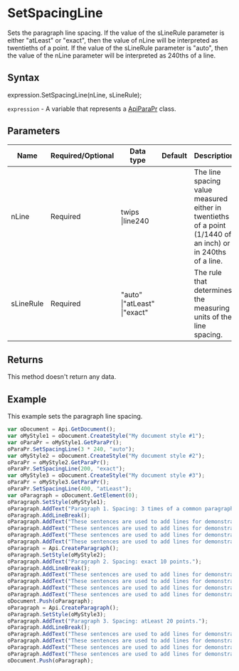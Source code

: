 # SetSpacingLine

Sets the paragraph line spacing. If the value of the sLineRule parameter is either "atLeast" or "exact", then the value of nLine will be interpreted as twentieths of a point. If the value of the sLineRule parameter is "auto", then the value of the nLine parameter will be interpreted as 240ths of a line.

## Syntax

expression.SetSpacingLine(nLine, sLineRule);

`expression` - A variable that represents a [ApiParaPr](../ApiParaPr.md) class.

## Parameters

| **Name** | **Required/Optional** | **Data type** | **Default** | **Description** |
| ------------- | ------------- | ------------- | ------------- | ------------- |
| nLine | Required | twips &#124;line240 |  | The line spacing value measured either in twentieths of a point (1/1440 of an inch) or in 240ths of a line. |
| sLineRule | Required | "auto" &#124;"atLeast" &#124;"exact" |  | The rule that determines the measuring units of the line spacing. |

## Returns

This method doesn't return any data.

## Example

This example sets the paragraph line spacing.

```javascript
var oDocument = Api.GetDocument();
var oMyStyle1 = oDocument.CreateStyle("My document style #1");
var oParaPr = oMyStyle1.GetParaPr();
oParaPr.SetSpacingLine(3 * 240, "auto");
var oMyStyle2 = oDocument.CreateStyle("My document style #2");
oParaPr = oMyStyle2.GetParaPr();
oParaPr.SetSpacingLine(200, "exact");
var oMyStyle3 = oDocument.CreateStyle("My document style #3");
oParaPr = oMyStyle3.GetParaPr();
oParaPr.SetSpacingLine(400, "atLeast");
var oParagraph = oDocument.GetElement(0);
oParagraph.SetStyle(oMyStyle1);
oParagraph.AddText("Paragraph 1. Spacing: 3 times of a common paragraph line spacing.");
oParagraph.AddLineBreak();
oParagraph.AddText("These sentences are used to add lines for demonstrative purposes. ");
oParagraph.AddText("These sentences are used to add lines for demonstrative purposes. ");
oParagraph.AddText("These sentences are used to add lines for demonstrative purposes. ");
oParagraph.AddText("These sentences are used to add lines for demonstrative purposes.");
oParagraph = Api.CreateParagraph();
oParagraph.SetStyle(oMyStyle2);
oParagraph.AddText("Paragraph 2. Spacing: exact 10 points.");
oParagraph.AddLineBreak();
oParagraph.AddText("These sentences are used to add lines for demonstrative purposes. ");
oParagraph.AddText("These sentences are used to add lines for demonstrative purposes. ");
oParagraph.AddText("These sentences are used to add lines for demonstrative purposes. ");
oParagraph.AddText("These sentences are used to add lines for demonstrative purposes.");
oDocument.Push(oParagraph);
oParagraph = Api.CreateParagraph();
oParagraph.SetStyle(oMyStyle3);
oParagraph.AddText("Paragraph 3. Spacing: atLeast 20 points.");
oParagraph.AddLineBreak();
oParagraph.AddText("These sentences are used to add lines for demonstrative purposes. ");
oParagraph.AddText("These sentences are used to add lines for demonstrative purposes. ");
oParagraph.AddText("These sentences are used to add lines for demonstrative purposes. ");
oParagraph.AddText("These sentences are used to add lines for demonstrative purposes.");
oDocument.Push(oParagraph);
```

